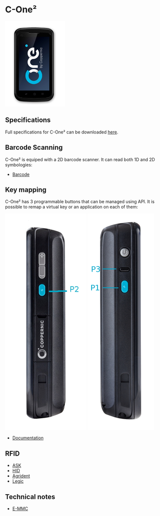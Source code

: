 C-One²
======

![](/img/devices/cone_front_01.jpeg)

Specifications
--------------

Full specifications for C-One² can be downloaded [here](https://www.coppernic.fr/en/documentations/).

Barcode Scanning
----------------

C-One² is equiped with a 2D barcode scanner. It can read both 1D and 2D symbologies:

- [Barcode](/docs/sdk/barcode/manager)

Key mapping
-----------

C-One² has 3 programmable buttons that can be managed using API. It is possible to remap a virtual key or an application on each of them:

![](/img/devices/cone_side_01.jpg) ![](/img/devices/cone_side_02.jpg)

- [Documentation](/docs/sdk/core/mapping)

RFID
----

- [ASK](ask)
- [HID](hid)
- [Agrident](agrident)
- [Legic](legic)

Technical notes
---------------

- [E-MMC](technical_C-one_emmc)
